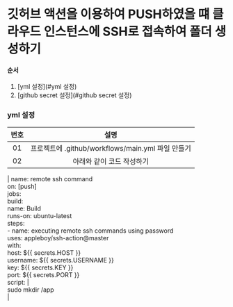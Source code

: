# 깃허브 액션을 이용하여 PUSH하였을 떄 클라우드 인스턴스에 SSH로 접속하여 폴더 생성하기

#### 순서
1. [yml 설정](#yml 설정)
2. [github secret 설정](#github secret 설정)

### yml 설정
|번호|설명|
|:---:|:---:|
|01|프로젝트에 .github/workflows/main.yml 파일 만들기|
|02|아래와 같이 코드 작성하기|
|
name: remote ssh command <br/>
on: [push] <br/>
jobs: <br/>
  build: <br/>
    name: Build <br/>
    runs-on: ubuntu-latest <br/>
    steps: <br/>
      - name: executing remote ssh commands using password <br/>
        uses: appleboy/ssh-action@master <br/>
        with: <br/>
          host: ${{ secrets.HOST }} <br/>
          username: ${{ secrets.USERNAME }} <br/>
          key: ${{ secrets.KEY }} <br/>
          port: ${{ secrets.PORT }} <br/>
          script: | <br/>
            sudo mkdir /app <br/>
|          
